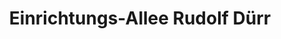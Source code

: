 ---
title: "Einrichtungs-Allee Rudolf Dürr"
url: /gutenstetten/einrichtungs-allee-rudolf-duerr/
shop: Möbel
---
